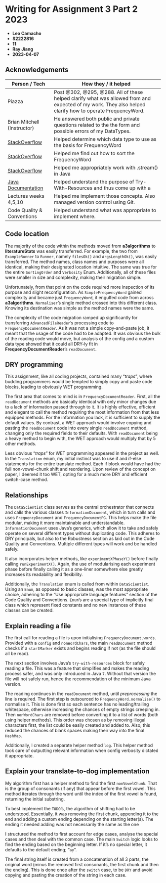 # Writing for Assignment&nbsp;3 Part&nbsp;2 2023 #

- **Leo Camacho**
- **S2222816**
- **11**
- **Ray Jiang**
- **2023-04-07**


## Acknowledgements ##

| Person / Tech                                                                                                                     | How they / it helped                                                                                                                                     |
|-----------------------------------------------------------------------------------------------------------------------------------|----------------------------------------------------------------------------------------------------------------------------------------------------------|
| Piazza                                                                                                                            | Post @302, @295, @288. All of these helped clarify what was allowed from and expected of my work. They also helped clarify how to operate FrequencyWord. |
| Brian Mitchell (Instructor)                                                                                                       | He answered both public and private questions related to the the form and possible errors of my DataTypes.                                               |
| [StackOverflow](https://stackoverflow.com/questions/2889777/difference-between-hashmap-linkedhashmap-and-treemap/2889800#2889800) | Helped determine which data type to use as the basis for FrequencyWord                                                                                   |
| [StackOverflow](https://stackoverflow.com/questions/25899929/in-java-sort-hash-map-by-its-key-length)                             | Helped me find out how to sort the FrequencyWord                                                                                                         |
| [StackOverflow](https://stackoverflow.com/questions/23079003/how-to-convert-a-java-8-stream-to-an-array)                          | Helped me appropriately work with .stream() in Java                                                                                                      |
| [Java Documentation](https://docs.oracle.com/javase/tutorial/essential/exceptions/tryResourceClose.html)                          | Helped understand the purpose of Try-With-Resources and thus come up with a                                                                              |
| Lectures weeks 4,5,10                                                                                                             | Helped me implement those concepts. Also managed version control using Git.                                                                              |
| Code Quality & Conventions                                                                                                        | Helped understand what was appropriate to implement where.                                                                                               |

## Code location ##

The majority of the code within the methods moved from **a3algorithms** to **literatureStats** was easily transferred. 
For example, the two from `ExampleRunner` to `Runner`, namely `filesOk()` and `ArgsLengthOk()`, was easily transferred. 
The method names, class names and purposes were all identical, making their designated location intuitive. 
The same was true for the entire `SortingOrder` and `Verbosity` Enum. 
Additionally, all of these files were smaller in size and complexity, making their migration simple.

Unfortunately, from that point on the code required more inspection of its purpose and slight reconfiguration. 
As `SimpleFrequencyWord` gained complexity and became just `FrequencyWord`, it engulfed code from across **a3algorithms**. 
`Normaliser`’s single method crossed into this different class. 
Knowing its destination was simple as the method names were the same.

The complexity of the code migration ramped up significantly for transferring `AdvancedFileReader`’s processing code to 
`FrequencyDocumentReader`. As it was not a simple copy-and-paste job, it meant that the usage of the code had to be adapted. 
It was obvious the bulk of the reading code would move, but analysis of the config and a 
custom data type showed that it could all DRY-ly fit in **FrequencyDocumentReader**’s `readDocument`.



## DRY programming ##

This assignment, like all coding projects, contained many “_traps_”, where budding programmers 
would be tempted to simply copy and paste code blocks, leading to obviously WET programming.

The first area that comes to mind is in `FrequencyDocumentReader`. 
First, all the `readDocument` methods are basically identical with only minor changes due to a lack of 
information passed through to it. It is highly effective, efficient and elegant to call the method 
requiring the most information from that less equipped methods. For the information you lack, 
it is sufficient to supply the default values. By contrast, a WET approach would involve copying
and pasting the `readDocument` code into every single `readDocument` method, changing only the required 
fields to their defaults. With `readDocument` being a heavy method to begin with, 
the WET approach would multiply that by 5 other methods.

Less obvious “_traps_” for WET programming appeared in the project as well. 
In the `Translation` enum, my initial instinct was to use if and if-else statements for the entire translate method. 
Each if block would have had the full non-vowel-chunk shift and reordering. 
Upon review of the concept on paper, I deemed it too WET, opting for a much more DRY and efficient switch-case method.

## Relationships ##


The `DataScientist` class serves as the central orchestrator that connects and calls the various classes 
`InformationDocument`, which in turn calls and uses `FrequencyDocument` and `FrequencyDocumentPG`. 
This helps make the file modular, making it more maintainable and understandable. 
`InformationDocument` uses Java’s generics, which allow it to take and safely operate on several different 
types without duplicating code. This adheres to DRY principals, but also to the Robustness section as laid out 
in the Code Quality and Conventions. Multiple different types will work and be handled safely.

It also incorporates helper methods, like `experimentXPhaseY()` before finally calling `runExperimentX()`. 
Again, the use of modularising each experiment phase before finally calling it as a one-liner somewhere 
else greatly increases its readability and flexibility.

Additionally, the `Translation` enum is called from within `DataScientist`. Using an `Enum`, as opposed to basic 
classes, was the most appropriate choice, adhering to the “Use appropriate language features” section of the 
Code Quality and Conventions. `Enum`’s are a special type of implicitly final class which represent fixed 
constants and no new instances of these classes can be created.


## Explain reading a file ##

The first call for reading a file is upon initialising `FrequencyDocument.words`. 
Provided with a `config` and `nonWordChars`, the main `readDocument` method checks if a `startMarker` exists and 
begins reading if not (as the file should all be read).

The next section involves Java’s `try-with-resources` block for safely reading a file. 
This was a feature that simplifies and makes the reading process safer, and was only introduced in Java `7`. 
Without that version the file will not safely run, hence the recommendation of the minimum Java version.

The reading continues in the `readDocument` method, until _preprocessing_ the line is required. 
The first step is outsourced to `FrequencyWord.normalise()` to normalise it. 
This is done first so each sentence has no leading/trailing whitespace, otherwise increasing the chances of 
empty strings creeping in. Then `nonWordChars` are removed before converting it to a list of words 
(both using helper methods). This order was chosen as by removing illegal characters first, 
the list could be easily created and added to. Also, this reduced the chances of 
blank spaces making their way into the final `HashMap`.

Additionally, I created a separate helper method `log`. This helper method took care of outputting 
relevant information when config verbosity dictated it appropriate.


## Explain your translate-to-dog implementation ##

My algorithm first has a helper method to find the first `nonVowelChunk`. 
That is the group of consonants (if any) that appear before the first vowel. 
This method iterates through the word until the index of the first vowel is found, returning the initial substring.

To best implement the `TODO`’s, the algorithm of shifting had to be understood. 
Essentially, it was removing the first chunk, appending it to the end and adding a custom ending depending on the 
starting letter(s). The ending it needed adding was not necessarily the same as the one

I structured the method to first account for edge cases, analyse the special cases and then deal with 
the common case. The main `Switch` logic looks to find the ending based on the beginning letter. 
If it’s no special letter, it defaults to the default ending; “`ay`”.

The final string itself is created from a concatenation of all 3 parts, the original word 
(minus the removed first consonants, the first chunk and then the ending). This is done once after the `switch` 
case, to be `DRY` and avoid copying and pasting the creation of the string in each case. 


